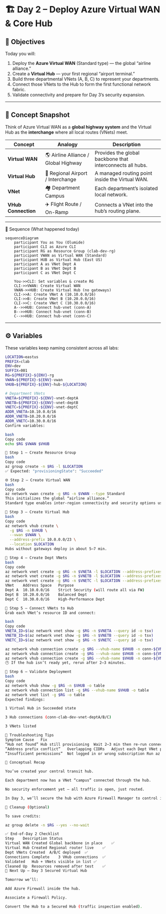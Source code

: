# 🏗️ Day 2 – Deploy Azure Virtual WAN & Core Hub

## 🎯 Objectives
Today you will:
1. Deploy the **Azure Virtual WAN** (Standard type) — the global “airline alliance.”
2. Create a **Virtual Hub** — your first regional “airport terminal.”
3. Build three departmental VNets (A, B, C) to represent your departments.
4. Connect those VNets to the Hub to form the first functional network fabric.
5. Validate connectivity and prepare for Day 3’s security expansion.

---

## 🧠 Concept Snapshot
Think of Azure Virtual WAN as a **global highway system** and the Virtual Hub as the **interchange** where all local routes (VNets) meet.

| Concept | Analogy | Description |
|----------|----------|-------------|
| **Virtual WAN** | 🌎 Airline Alliance / Global Highway | Provides the global backbone that interconnects all hubs. |
| **Virtual Hub** | 🏢 Regional Airport / Interchange | A managed routing point inside the Virtual WAN. |
| **VNet** | 🏘 Department Campus | Each department’s isolated local network. |
| **VHub Connection** | ✈️ Flight Route / On-Ramp | Connects a VNet into the hub’s routing plane. |

---

🧭 Sequence (What happened today)
```mermaid
sequenceDiagram
    participant You as You (Olumide)
    participant CLI as Azure CLI
    participant RG as Resource Group (clab-dev-rg)
    participant VWAN as Virtual WAN (Standard)
    participant HUB as Virtual Hub (East US)
    participant A as VNet Dept A
    participant B as VNet Dept B
    participant C as VNet Dept C

    You->>CLI: Set variables & create RG
    CLI->>VWAN: Create Virtual WAN
    VWAN->>HUB: Create Virtual Hub (no gateways)
    CLI->>A: Create VNet A (10.10.0.0/16)
    CLI->>B: Create VNet B (10.20.0.0/16)
    CLI->>C: Create VNet C (10.30.0.0/16)
    A-->>HUB: Connect hub-vnet (conn-A)
    B-->>HUB: Connect hub-vnet (conn-B)
    C-->>HUB: Connect hub-vnet (conn-C)
```

---

## ⚙️ Variables
These variables keep naming consistent across all labs:

```bash
LOCATION=eastus
PREFIX=clab
ENV=dev
SUFFIX=001
RG=${PREFIX}-${ENV}-rg
VWAN=${PREFIX}-${ENV}-vwan
VHUB=${PREFIX}-${ENV}-hub-${LOCATION}

# Department VNets
VNETA=${PREFIX}-${ENV}-vnet-deptA
VNETB=${PREFIX}-${ENV}-vnet-deptB
VNETC=${PREFIX}-${ENV}-vnet-deptC
ADDR_VNETA=10.10.0.0/16
ADDR_VNETB=10.20.0.0/16
ADDR_VNETC=10.30.0.0/16
Confirm variables:

bash
Copy code
echo $RG $VWAN $VHUB

🧱 Step 1 – Create Resource Group
bash
Copy code
az group create -n $RG -l $LOCATION
✅ Expected: "provisioningState": "Succeeded"

🌐 Step 2 – Create Virtual WAN
bash
Copy code
az network vwan create -g $RG -n $VWAN --type Standard
This initializes the global “airline alliance.”
Standard type enables inter-region connectivity and security options used later.

🛞 Step 3 – Create Virtual Hub
bash
Copy code
az network vhub create \
  -g $RG -n $VHUB \
  --vwan $VWAN \
  --address-prefix 10.0.0.0/23 \
  --location $LOCATION
Hubs without gateways deploy in about 5–7 min.

🧩 Step 4 – Create Dept VNets
bash
Copy code
az network vnet create -g $RG -n $VNETA -l $LOCATION --address-prefixes $ADDR_VNETA
az network vnet create -g $RG -n $VNETB -l $LOCATION --address-prefixes $ADDR_VNETB
az network vnet create -g $RG -n $VNETC -l $LOCATION --address-prefixes $ADDR_VNETC
VNet	Address Space	Purpose
Dept A	10.10.0.0/16	Strict Security (will route all via FW)
Dept B	10.20.0.0/16	Balanced Dept
Dept C	10.30.0.0/16	High-Performance Dept

🔗 Step 5 – Connect VNets to Hub
Grab each VNet’s resource ID and connect:

bash
Copy code
VNETA_ID=$(az network vnet show -g $RG -n $VNETA --query id -o tsv)
VNETB_ID=$(az network vnet show -g $RG -n $VNETB --query id -o tsv)
VNETC_ID=$(az network vnet show -g $RG -n $VNETC --query id -o tsv)

az network vhub connection create -g $RG --vhub-name $VHUB -n conn-${VNETA} --remote-vnet $VNETA_ID
az network vhub connection create -g $RG --vhub-name $VHUB -n conn-${VNETB} --remote-vnet $VNETB_ID
az network vhub connection create -g $RG --vhub-name $VHUB -n conn-${VNETC} --remote-vnet $VNETC_ID
🕐 If the hub isn’t ready yet, rerun after 2–3 minutes.

🧭 Step 6 – Validate Deployment
bash
Copy code
az network vhub show -g $RG -n $VHUB -o table
az network vhub connection list -g $RG --vhub-name $VHUB -o table
az network vnet list -g $RG -o table
Expected findings:

1 Virtual Hub in Succeeded state

3 Hub connections (conn-clab-dev-vnet-deptA/B/C)

3 VNets listed

🧠 Troubleshooting Tips
Symptom	Cause	Fix
“Hub not found”	Hub still provisioning	Wait 2–3 min then re-run connection command
“Address prefix conflict”	Overlapping CIDRs	Adjust each Dept VNet prefix to unique ranges
“Insufficient permissions”	Not logged in or wrong subscription	Run az login and az account set --subscription …

🧩 Conceptual Recap

You’ve created your central transit hub.

Each department now has a VNet “campus” connected through the hub.

No security enforcement yet — all traffic is open, just routed.

In Day 3, we’ll secure the hub with Azure Firewall Manager to control ingress / egress.

🧹 Cleanup (Optional)

To save credits:

az group delete -n $RG --yes --no-wait

✅ End-of-Day 2 Checklist
Step	Description	Status
Virtual WAN Created	Global backbone in place	✅
Virtual Hub Created	Regional router live	✅
Dept VNets Created	A/B/C deployed	✅
Connections Complete	3 VHub connections	✅
Validated	Hub + VNets visible in list	✅
Cleaned Up	Resources removed after test	✅
🚀 Next Up — Day 3 Secured Virtual Hub

Tomorrow we’ll:

Add Azure Firewall inside the hub.

Associate a Firewall Policy.

Convert the Hub to a Secured Hub (traffic inspection enabled).
